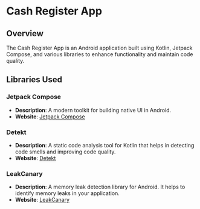 # Cash Register App

## Overview
The Cash Register App is an Android application built using Kotlin, Jetpack Compose, and various libraries to enhance functionality and maintain code quality.

## Libraries Used

### Jetpack Compose
- **Description**: A modern toolkit for building native UI in Android.
- **Website**: [Jetpack Compose](https://developer.android.com/jetpack/compose)

### Detekt
- **Description**: A static code analysis tool for Kotlin that helps in detecting code smells and improving code quality.
- **Website**: [Detekt](https://detekt.github.io/detekt/)

### LeakCanary
- **Description**: A memory leak detection library for Android. It helps to identify memory leaks in your application.
- **Website**: [LeakCanary](https://square.github.io/leakcanary/)

